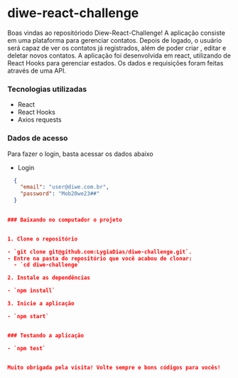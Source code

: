 # diwe-react-challenge

Boas vindas ao repositóriodo Diew-React-Challenge! A aplicação consiste em uma plataforma para gerenciar contatos. Depois de logado, o usuário será capaz de ver os contatos já registrados, além de poder criar , editar e deletar novos contatos.  A aplicação foi desenvolvida em react, utilizando de React Hooks para gerenciar estados. Os dados e requisições foram feitas através de uma API.

### Tecnologias utilizadas

- React
- React Hooks
- Axios requests


### Dados de acesso 

Para fazer o login, basta acessar os dados abaixo

-  Login 

```json
  {
    "email": "user@diwe.com.br",
    "password": "Mob20we23##"
  }
 

### Baixando no computador o projeto


1. Clone o repositório

- `git clone git@github.com:LygiaDias/diwe-challenge.git`.
- Entre na pasta do repositório que você acabou de clonar:
  - `cd diwe-challenge`

2. Instale as dependências 

- `npm install`

3. Inicie a aplicação

- `npm start`


### Testando a aplicação

- `npm test`


Muito obrigada pela visita! Volte sempre e bons códigos para vocês!
